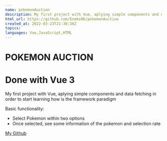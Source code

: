 ```yaml
---
name: pokemonAuction
description: My first project with Vue, aplying simple components and data fetching in order to start learning how is the framework paradigm
html_url: https://github.com/Eneko96/pokemonAuction
created_at: 2022-03-23T21:30:36Z
topics:
languages: Vue,JavaScript,HTML
---
```


# POKEMON AUCTION

# Done with Vue 3

My first project with Vue, aplying simple components and data fetching in
order to start learning how is the framework paradigm

Basic functionality:

- Select Pokemon within two options
- Once selected, see some information of the pokemon and selection rate

[My Github](https://github.com/Eneko96)
